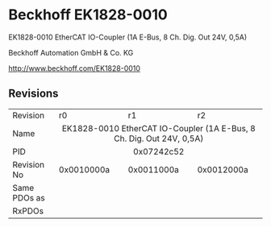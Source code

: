 # Beckhoff EK1828-0010

EK1828-0010 EtherCAT IO-Coupler  (1A E-Bus, 8 Ch. Dig. Out 24V, 0,5A)

Beckhoff Automation GmbH & Co. KG

http://www.beckhoff.com/EK1828-0010

## Revisions
<table>
<tr>
<td>Revision</td>
<td>r0</td>
<td>r1</td>
<td>r2</td>
</tr>
<tr>
<td>Name</td>
<td colspan=3 align="center">EK1828-0010 EtherCAT IO-Coupler  (1A E-Bus, 8 Ch. Dig. Out 24V, 0,5A)</td>
</tr>
<tr>
<td>PID</td>
<td colspan=3 align="center">0x07242c52</td>
</tr>
<tr>
<td>Revision No</td>
<td>0x0010000a</td>
<td>0x0011000a</td>
<td>0x0012000a</td>
</tr>
<tr>
<td>Same PDOs as</td>
<td colspan=3 align="center"></td>
</tr>
<tr>
<td>RxPDOs</td>
<td colspan=3 align="left"></td>
</tr>
</table>
